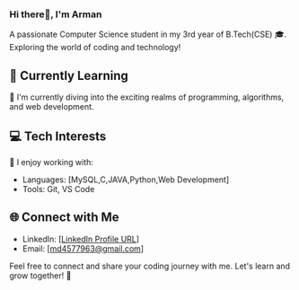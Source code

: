 ### Hi there👋, I'm Arman

A passionate Computer Science student in my 3rd year of B.Tech(CSE) 🎓. Exploring the world of coding and technology!

## 🚀 Currently Learning

🌱 I'm currently diving into the exciting realms of programming, algorithms, and web development.

## 💻 Tech Interests

🔧 I enjoy working with:
- Languages: [MySQL,C,JAVA,Python,Web Development]
- Tools: Git, VS Code

## 🌐 Connect with Me

- LinkedIn: [[LinkedIn Profile URL](https://www.linkedin.com/in/md-arman-alam-ba5669284?utm_source=share&utm_campaign=share_via&utm_content=profile&utm_medium=android_app)]
- Email: [md4577963@gmail.com]

Feel free to connect and share your coding journey with me. Let's learn and grow together! 🚀


<!--
**Md-Arman-Alam/Md-Arman-Alam** is a ✨ _special_ ✨ repository because its `README.md` (this file) appears on your GitHub profile.

Here are some ideas to get you started:

- 🔭 I’m currently working on ...
- 🌱 I’m currently learning ...
- 👯 I’m looking to collaborate on ...
- 🤔 I’m looking for help with ...
- 💬 Ask me about ...
- 📫 How to reach me: ...
- 😄 Pronouns: ...
- ⚡ Fun fact: ...
-->
